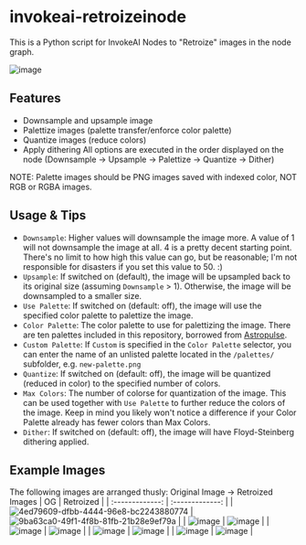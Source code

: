 # invokeai-retroizeinode
This is a Python script for InvokeAI Nodes to "Retroize" images in the node graph.

![image](https://github.com/Ar7ific1al/invokeai-retroizeinode/assets/2306586/83fbc352-de07-4cdc-839f-305cf84f4ff9)

## Features
- Downsample and upsample image
- Palettize images (palette transfer/enforce color palette)
- Quantize images (reduce colors)
- Apply dithering
All options are executed in the order displayed on the node (Downsample -> Upsample -> Palettize -> Quantize -> Dither)

NOTE: Palette images should be PNG images saved with indexed color, NOT RGB or RGBA images.

## Usage & Tips
- `Downsample`: Higher values will downsample the image more. A value of 1 will not downsample the image at all. 4 is a pretty decent starting point. There's no limit to how high this value can go, but be reasonable; I'm not responsible for disasters if you set this value to 50. :)
- `Upsample`: If switched on (default), the image will be upsampled back to its original size (assuming `Downsample` > 1). Otherwise, the image will be downsampled to a smaller size.
- `Use Palette`: If switched on (default: off), the image will use the specified color palette to palettize the image.
- `Color Palette`: The color palette to use for palettizing the image. There are ten palettes included in this repository, borrowed from [Astropulse](https://github.com/Astropulse/sd-palettize/tree/main/palettes).
- `Custom Palette`: If `Custom` is specified in the `Color Palette` selector, you can enter the name of an unlisted palette located in the `/palettes/` subfolder, e.g. `new-palette.png`
- `Quantize`: If switched on (default: off), the image will be quantized (reduced in color) to the specified number of colors.
- `Max Colors`: The number of colorse for quantization of the image. This can be used together with `Use Palette` to further reduce the colors of the image. Keep in mind you likely won't notice a difference if your Color Palette already has fewer colors than Max Colors.
- `Dither`: If switched on (default: off), the image will have Floyd-Steinberg dithering applied.

## Example Images
The following images are arranged thusly: Original Image -> Retroized Images
| OG  | Retroized |
| :-------------: | :-------------: |
| ![4ed79609-dfbb-4444-96e8-bc2243880774](https://github.com/Ar7ific1al/invokeai-retroizeinode/assets/2306586/3e79e757-56db-4aba-ac00-7532a97cac9a)  | ![9ba63ca0-49f1-4f8b-81fb-21b28e9ef79a](https://github.com/Ar7ific1al/invokeai-retroizeinode/assets/2306586/8ef6f794-eb8f-4de4-91ec-0ace4f48cf23)  |
| ![image](https://github.com/Ar7ific1al/invokeai-retroizeinode/assets/2306586/4fbe12c5-972d-4af8-bfd1-f0cc837d3c9d)  | ![image](https://github.com/Ar7ific1al/invokeai-retroizeinode/assets/2306586/a639216c-96a2-40cc-8e0e-8ac69ffeb293)  |
| ![image](https://github.com/Ar7ific1al/invokeai-retroizeinode/assets/2306586/5737b133-69b9-448c-83b3-a39501e855fc)  | ![image](https://github.com/Ar7ific1al/invokeai-retroizeinode/assets/2306586/e9dcfe34-fc71-48bf-99ac-46e22d2e2f05)  |
| ![image](https://github.com/Ar7ific1al/invokeai-retroizeinode/assets/2306586/a206a1d3-98d5-49b7-a303-2021ca53320b)  | ![image](https://github.com/Ar7ific1al/invokeai-retroizeinode/assets/2306586/c6672257-7148-43af-85bf-ce1c165376cb)  |
| ![image](https://github.com/Ar7ific1al/invokeai-retroizeinode/assets/2306586/b9e64ea3-006f-46ed-8de3-924011402499)  | ![image](https://github.com/Ar7ific1al/invokeai-retroizeinode/assets/2306586/2bc043a5-e2db-4cc4-8044-c1850447a240)  |
